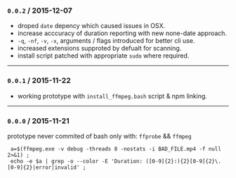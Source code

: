 
### `0.0.2` / 2015-12-07

  * droped `date` depency which caused issues in OSX.
  * increase acccuracy of duration reporting with new none-date approach.
  * `-q`, `-nf`, `-v`, `-x`, arguments / flags introduced for better cli use.
  * increased extensions supproted by defualt for scanning.
  * install script patched with appropriate `sudo` where required.


------------------------------------------
### `0.0.1` / 2015-11-22

  * working prototype with `install_ffmpeg.bash` script & npm linking.



------------------------------------------
### `0.0.0` / 2015-11-21

prototype never commited of bash only with: `ffprobe` && `ffmpeg`

```
 a=$(ffmpeg.exe -v debug -threads 8 -nostats -i BAD_FILE.mp4 -f null 2>&1) ;
 echo -e $a | grep -o --color -E 'Duration: ([0-9]{2}:){2}[0-9]{2}\.[0-9]{2}|error|invalid' ;
```
